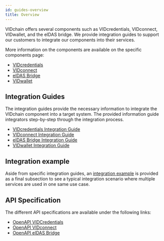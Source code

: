 ```yaml
---
id: guides-overview
title: Overview
---
```


VIDchain offers several components such as VIDcredentials, VIDconnect, VIDwallet, and the eIDAS bridge. We provide integration guides to support our customers to integrate our components into their services.

More information on the components are available on the specific components page:

- [VIDcredentials](../1-Components/0-vidcredential.md)
- [VIDconnect](../1-Components/1-vidconnect.md)
- [eIDAS Bridge](../1-Components/2-eidas-bridge.md)
- [VIDwallet](../1-Components/3-vidwallet.md)

## Integration Guides

The integration guides provide the necessary information to integrate the VIDchain component into a target system. The provided information guide integrators step-by-step through the integration process.

<!--
- The setup of the OpenID connect client is described on the [Integration of the OpenID Client](1-setup-oidc.md) page.
- The preliminary steps are described in section [Preliminary Steps](1-setup-oidc.md/#preliminary-steps).
2. VIDchain supports two scenarios to exchange credentials such as first the mobile app to web app and second the mobile app to mobile app.
- The integration for web apps is covered in the [Integration of VIDconnect](2-integration-vidconnect.md) integration guide.
- The mobile app to mobile app scenario is covered in the [Integration of VIDwallet](3-integration-vidwallet.md) integration guide.
3. The eIDAS bridge integration is covered in the [Integration of the eIDAS Bridge](4-integration-eidasbridge.md) page.
      +Remember
-->

- [VIDcredentials Integration Guide](1-integration-vidcredentials.md)
- [VIDconnect Integration Guide](2-integration-vidconnect.md)
- [eIDAS Bridge Integration Guide](3-integration-eidasbridge.md)
- [VIDwallet Integration Guide](4-integration-vidwallet.md)

## Integration example

Aside from specific integration guides, an [integration example](5-integration-example.md) is provided as a final subsection to see a typical integration scenario where multiple services are used in one same use case.

## API Specification

The different API specifications are available under the following links:

- [OpenAPI VIDCredentials](https://docs.vidchain.net/vidcredentials-openapi)
- [OpenAPI VIDconnect](https://docs.vidchain.net/vidconnect-openapi)
- [OpenAPI eIDAS Bridge](https://docs.vidchain.net/eidas-bridge-openapi)
